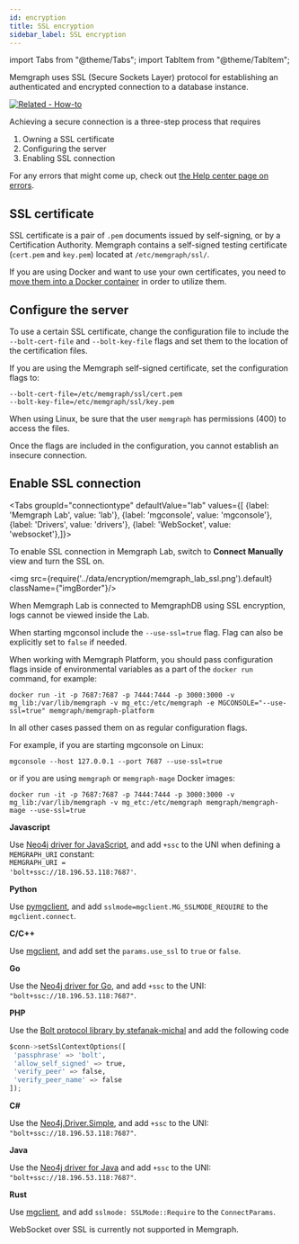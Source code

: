 ```yaml
---
id: encryption
title: SSL encryption
sidebar_label: SSL encryption
---
```


import Tabs from "@theme/Tabs"; 
import TabItem from "@theme/TabItem";

Memgraph uses SSL (Secure Sockets Layer) protocol for establishing an
authenticated and encrypted connection to a database instance.

[![Related -
How-to](https://img.shields.io/static/v1?label=Related&message=How-to&color=blue&style=for-the-badge)](/how-to-guides/encryption.md)

Achieving a secure connection is a three-step process that requires

1. Owning a SSL certificate
2. Configuring the server
3. Enabling SSL connection

For any errors that might come up, check out [the Help center page on
errors](/errors/memgraph/ssl).

## SSL certificate

SSL certificate is a pair of `.pem` documents issued by self-signing, or by a
Certification Authority. Memgraph contains a self-signed testing certificate
(`cert.pem` and `key.pem`) located at `/etc/memgraph/ssl/`.

If you are using Docker and want to use your own certificates, you need to [move
them into a Docker
container](/how-to-guides/work-with-docker.md#how-to-copy-files-from-and-to-a-Docker-container)
in order to utilize them.

## Configure the server

To use a certain SSL certificate, change the configuration file to include the
`--bolt-cert-file` and `--bolt-key-file` flags and set them to the location of
the certification files.

If you are using the Memgraph self-signed certificate, set the configuration
flags to:

```
--bolt-cert-file=/etc/memgraph/ssl/cert.pem
--bolt-key-file=/etc/memgraph/ssl/key.pem
```

When using Linux, be sure that the user `memgraph` has permissions (400) to
access the files.

Once the flags are included in the configuration, you cannot establish an
insecure connection.

## Enable SSL connection

<Tabs
  groupId="connectiontype"
  defaultValue="lab"
  values={[
    {label: 'Memgraph Lab', value: 'lab'},
    {label: 'mgconsole', value: 'mgconsole'},
    {label: 'Drivers', value: 'drivers'},
    {label: 'WebSocket', value: 'websocket'},]}>
  <TabItem value="lab">

To enable SSL connection in Memgraph Lab, switch to **Connect Manually** view
and turn the SSL on.

<img src={require('../data/encryption/memgraph_lab_ssl.png').default} className={"imgBorder"}/>

When Memgraph Lab is connected to MemgraphDB using SSL encryption, logs cannot
be viewed inside the Lab.

  </TabItem>
  <TabItem value="mgconsole">

When starting mgconsol include the `--use-ssl=true` flag. Flag can also be
explicitly set to `false` if needed.

When working with Memgraph Platform, you should pass configuration flags inside
of environmental variables as a part of the `docker run` command, for example:

```
docker run -it -p 7687:7687 -p 7444:7444 -p 3000:3000 -v mg_lib:/var/lib/memgraph -v mg_etc:/etc/memgraph -e MGCONSOLE="--use-ssl=true" memgraph/memgraph-platform
```

In all other cases passed them on as regular configuration flags.

For example, if you are starting mgconsole on Linux:

```
mgconsole --host 127.0.0.1 --port 7687 --use-ssl=true
```

or if you are using `memgraph` or `memgraph-mage` Docker images:

```
docker run -it -p 7687:7687 -p 7444:7444 -p 3000:3000 -v mg_lib:/var/lib/memgraph -v mg_etc:/etc/memgraph memgraph/memgraph-mage --use-ssl=true
```

  </TabItem>
  <TabItem value="drivers">

**Javascript**

Use [Neo4j driver for JavaScript](https://neo4j.com/developer/javascript/), and
add `+ssc` to the UNI when defining a `MEMGRAPH_URI` constant: <br/>
<code>MEMGRAPH_URI = 'bolt+ssc://18.196.53.118:7687'</code>.
<p>
</p>

**Python**

Use [pymgclient](https://github.com/memgraph/pymgclient), and add
`sslmode=mgclient.MG_SSLMODE_REQUIRE` to the `mgclient.connect`.

**C/C++**

Use [mgclient](https://github.com/memgraph/mgclient), and add set the
`params.use_ssl` to `true` or `false`.

**Go**

Use the [Neo4j driver for Go](https://neo4j.com/developer/go/), and add `+ssc`
to the UNI: `"bolt+ssc://18.196.53.118:7687"`.

**PHP**

Use the [Bolt protocol library by
stefanak-michal](https://github.com/neo4j-php/Bolt) and add the following code

```python
$conn->setSslContextOptions([
 'passphrase' => 'bolt',
 'allow_self_signed' => true,
 'verify_peer' => false,
 'verify_peer_name' => false
]);
```

**C#**

Use the [Neo4j.Driver.Simple](https://neo4j.com/developer/dotnet/), and add
`+ssc` to the UNI: `"bolt+ssc://18.196.53.118:7687"`.

**Java**

Use the [Neo4j driver for Java](https://neo4j.com/developer/java/) and add
`+ssc` to the UNI: `"bolt+ssc://18.196.53.118:7687"`.

**Rust**

Use [mgclient](https://github.com/memgraph/mgclient), and add `sslmode:
SSLMode::Require` to the `ConnectParams`.

  </TabItem> 
  <TabItem value="websocket">

WebSocket over SSL is currently not supported in Memgraph.

  </TabItem>
</Tabs>
